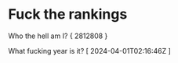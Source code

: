 # Fuck the rankings

Who the hell am I?
{ 2812808 }

What fucking year is it?
[ 2024-04-01T02:16:46Z ]
